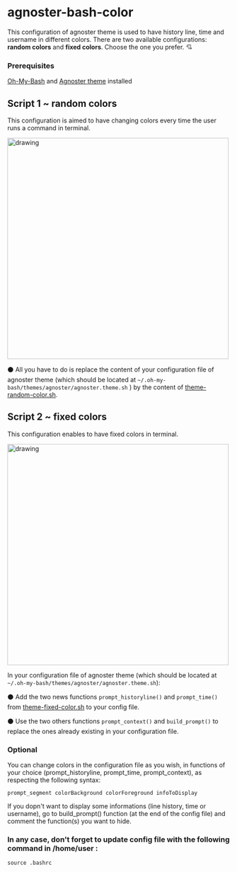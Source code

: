 # agnoster-bash-color
This configuration of agnoster theme is used to have history line, time and username in different colors. There are two available configurations: **random colors** and **fixed colors**. Choose the one you prefer. :cupid:

### Prerequisites

[Oh-My-Bash](https://ohmybash.nntoan.com/) and [Agnoster theme](https://github.com/ohmybash/oh-my-bash/wiki/Themes) installed


## Script 1 ~ random colors

This configuration is aimed to have changing colors every time the user runs a command in terminal.

<img src="https://github.com/manialinux/agnoster-bash-color/blob/main/agnoster-bash-random-color.png" alt="drawing" width="500"/>

:black_circle: All you have to do is replace the content of your configuration file of agnoster theme (which should be located at `~/.oh-my-bash/themes/agnoster/agnoster.theme.sh` ) by the content of [theme-random-color.sh](https://github.com/manialinux/agnoster-bash-color/blob/main/theme-random-color.sh).


## Script 2 ~ fixed colors 

This configuration enables to have fixed colors in terminal.

<img src="https://github.com/manialinux/agnoster-bash-color/blob/main/agnoster-bash-fixed-color.png" alt="drawing" width="500"/>

In your configuration file of agnoster theme (which should be located at `~/.oh-my-bash/themes/agnoster/agnoster.theme.sh`):

:black_circle: Add the two news functions `prompt_historyline()` and `prompt_time()` from [theme-fixed-color.sh](https://github.com/manialinux/agnoster-bash-color/blob/main/theme-fixed-color.sh) to your config file.

:black_circle: Use the two others functions `prompt_context()` and `build_prompt()` to replace the ones already existing in your configuration file.



### Optional

You can change colors in the configuration file as you wish, in functions of your choice (prompt_historyline, prompt_time, prompt_context), as respecting the following syntax:

`prompt_segment colorBackground colorForeground infoToDisplay`

If you dopn't want to display some informations (line history, time or username), go to build_prompt() function (at the end of the config file) and comment the function(s) you want to hide.

### In any case, don't forget to update config file with the following command in /home/user :
`source .bashrc`
